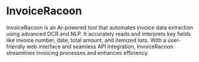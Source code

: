 # InvoiceRacoon
InvoiceRacoon is an AI-powered tool that automates invoice data extraction using advanced OCR and NLP. It accurately reads and interprets key fields like invoice number, date, total amount, and itemized lists. With a user-friendly web interface and seamless API integration, InvoiceRacoon streamlines invoicing processes and enhances efficiency.
